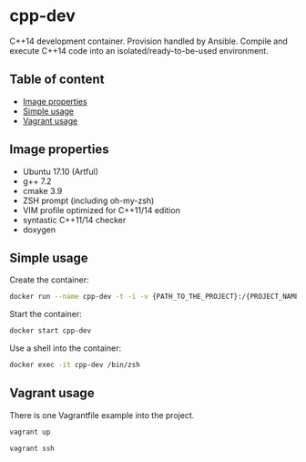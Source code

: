 # cpp-dev

C++14 development container. Provision handled by Ansible.
Compile and execute C++14 code into an isolated/ready-to-be-used environment.

## Table of content

 * [Image properties](#image-properties)
 * [Simple usage](#simple-usage)
 * [Vagrant usage](#vagrant-usage)

## Image properties

* Ubuntu 17.10 (Artful)
* g++ 7.2
* cmake 3.9
* ZSH prompt (including oh-my-zsh)
* VIM profile optimized for C++11/14 edition
* syntastic C++11/14 checker
* doxygen

## Simple usage

Create the container:

```sh
docker run --name cpp-dev -t -i -v {PATH_TO_THE_PROJECT}:/{PROJECT_NAME} jean553/cpp-dev /bin/zsh
```

Start the container:

```sh
docker start cpp-dev
```

Use a shell into the container:

```sh
docker exec -it cpp-dev /bin/zsh
```

## Vagrant usage

There is one Vagrantfile example into the project.

```sh
vagrant up
```

```sh
vagrant ssh
```
